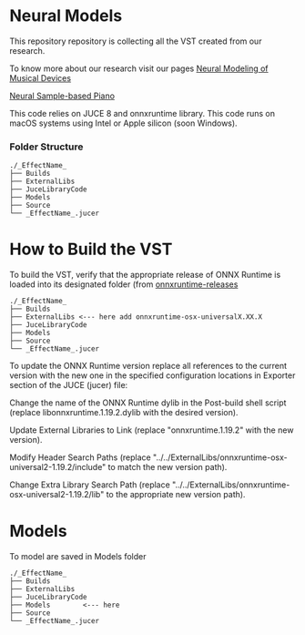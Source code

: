 # Neural Models

This repository repository is collecting all the VST created from our research.

To know more about our research visit our pages
[Neural Modeling of Musical Devices](https://riccardovib.github.io/)

[Neural Sample-based Piano](https://riccardovib.github.io/NeuralSample-basedPiano_pages/)


This code relies on JUCE 8 and onnxruntime library. This code runs on macOS systems using Intel or Apple silicon (soon Windows).


### Folder Structure

```
./_EffectName_
├── Builds
├── ExternalLibs
├── JuceLibraryCode
├── Models
├── Source
└── _EffectName_.jucer
```

# How to Build the VST

To build the VST, verify that the appropriate release of ONNX Runtime is loaded into its designated folder (from [onnxruntime-releases](https://github.com/microsoft/onnxruntime/releases)
```
./_EffectName_
├── Builds
├── ExternalLibs <--- here add onnxruntime-osx-universalX.XX.X
├── JuceLibraryCode
├── Models
├── Source
└── _EffectName_.jucer
```

To update the ONNX Runtime version replace all references to the current version with the new one in the specified configuration locations in Exporter section of the JUCE (jucer) file:

Change the name of the ONNX Runtime dylib in the Post-build shell script (replace libonnxruntime.1.19.2.dylib with the desired version).

Update External Libraries to Link (replace "onnxruntime.1.19.2" with the new version).

Modify Header Search Paths (replace "../../ExternalLibs/onnxruntime-osx-universal2-1.19.2/include" to match the new version path).

Change Extra Library Search Path (replace "../../ExternalLibs/onnxruntime-osx-universal2-1.19.2/lib" to the appropriate new version path).

# Models

To model are saved in Models folder
```
./_EffectName_
├── Builds
├── ExternalLibs 
├── JuceLibraryCode
├── Models        <--- here
├── Source
└── _EffectName_.jucer
```
